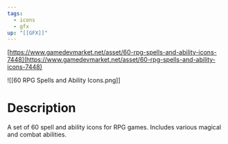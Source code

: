 ```yaml
---
tags:
  - icons
  - gfx
up: "[[GFX]]"
---
```

[https://www.gamedevmarket.net/asset/60-rpg-spells-and-ability-icons-7448](https://www.gamedevmarket.net/asset/60-rpg-spells-and-ability-icons-7448)

![[60 RPG Spells and Ability Icons.png]]

# Description
A set of 60 spell and ability icons for RPG games. Includes various magical and combat abilities.
